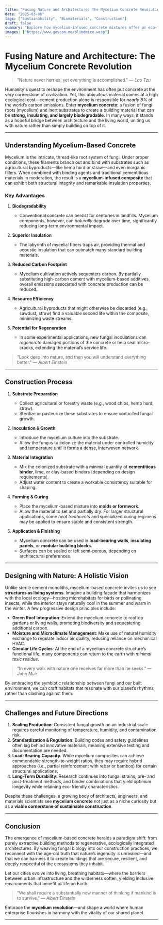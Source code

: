 ```yaml
---
title: "Fusing Nature and Architecture: The Mycelium Concrete Revolution"
date: "2025-03-06"
tags: ["Sustainability", "Biomaterials", "Construction"]
draft: false
summary: "Explore how mycelium-infused concrete mixtures offer an eco-friendly alternative to traditional building materials—combining strength, insulation, and biodegradability for structures deeply integrated with the natural environment."
images: ["https://www.govcon.me/blindmice.webp"]
---
```


# Fusing Nature and Architecture: The Mycelium Concrete Revolution

> "Nature never hurries, yet everything is accomplished." — *Lao Tzu*

Humanity's quest to reshape the environment has often put concrete at the very cornerstone of civilization. Yet, this ubiquitous material comes at a high ecological cost—cement production alone is responsible for *nearly 8%* of the world’s carbon emissions. Enter **mycelium concrete**: a fusion of fungi roots (mycelium) and inert substrates to create a building material that can be **strong, insulating, and largely biodegradable**. In many ways, it stands as a hopeful bridge between architecture and the living world, uniting us with nature rather than simply building on top of it.

---

## Understanding Mycelium-Based Concrete

Mycelium is the intricate, thread-like root system of fungi. Under proper conditions, these filaments branch out and bind with substrates such as agricultural byproducts—like hemp hurd or straw—and even inorganic fillers. When combined with binding agents and traditional cementitious materials in moderation, the result is a **mycelium-infused composite** that can exhibit both structural integrity and remarkable insulation properties.

### Key Advantages

1. **Biodegradability**  
   - Conventional concrete can persist for centuries in landfills. Mycelium components, however, can *naturally degrade* over time, significantly reducing long-term environmental impact.

2. **Superior Insulation**  
   - The labyrinth of mycelial fibers traps air, providing thermal and acoustic insulation that can outmatch many standard building materials.

3. **Reduced Carbon Footprint**  
   - Mycelium cultivation actively sequesters carbon. By partially substituting high-carbon cement with mycelium-based additives, overall emissions associated with concrete production can be reduced.

4. **Resource Efficiency**  
   - Agricultural byproducts that might otherwise be discarded (e.g., sawdust, straw) find a valuable second life within the composite, minimizing waste streams.

5. **Potential for Regeneration**  
   - In some experimental applications, new fungal inoculations can *regenerate* damaged portions of the concrete or help seal micro-cracks, extending the material’s service life.

> "Look deep into nature, and then you will understand everything better." — *Albert Einstein*

---

## Construction Process

1. **Substrate Preparation**  
   - Collect agricultural or forestry waste (e.g., wood chips, hemp hurd, straw).  
   - Sterilize or pasteurize these substrates to ensure controlled fungal growth.

2. **Inoculation & Growth**  
   - Introduce the mycelium culture into the substrate.  
   - Allow the fungus to colonize the material under controlled humidity and temperature until it forms a dense, interwoven network.

3. **Material Integration**  
   - Mix the colonized substrate with a minimal quantity of **cementitious binder**, lime, or clay-based binders (depending on design requirements).  
   - Adjust water content to create a workable consistency suitable for shaping.

4. **Forming & Curing**  
   - Place the mycelium-based mixture into **molds or formwork**.  
   - Allow the material to set and partially dry. For larger structural applications, some *heat treatments* and specialized curing regimens may be applied to ensure stable and consistent strength.

5. **Application & Finishing**  
   - Mycelium concrete can be used in **load-bearing walls**, **insulating panels**, or **modular building blocks**.  
   - Surfaces can be sealed or left semi-porous, depending on architectural preferences.

---

## Designing with Nature: A Holistic Vision

Unlike sterile cement monoliths, mycelium-based concrete invites us to see **structures as living systems**. Imagine a building façade that harmonizes with the local ecology—hosting microhabitats for birds or pollinating insects, while the interior stays naturally cool in the summer and warm in the winter. A few progressive design principles include:

- **Green Roof Integration**: Extend the mycelium concrete to rooftop gardens or living walls, promoting biodiversity and sequestering additional carbon.
- **Moisture and Microclimate Management**: Make use of natural humidity exchange to regulate indoor air quality, reducing reliance on mechanical HVAC.
- **Circular Life Cycles**: At the end of a mycelium concrete structure’s functional life, many components can return to the earth with *minimal toxic residue*.

> "In every walk with nature one receives far more than he seeks." — *John Muir*

By embracing the symbiotic relationship between fungi and our built environment, we can craft habitats that resonate with our planet’s rhythms rather than clashing against them.

---

## Challenges and Future Directions

1. **Scaling Production**: Consistent fungal growth on an industrial scale requires careful monitoring of temperature, humidity, and contamination risk.  
2. **Standardization & Regulation**: Building codes and safety guidelines often lag behind innovative materials, meaning extensive testing and documentation are needed.  
3. **Load-Bearing Capacity**: While mycelium composites can achieve commendable strength-to-weight ratios, they may require hybrid approaches (i.e., partial reinforcement with rebar or bamboo) for certain structural applications.  
4. **Long-Term Durability**: Research continues into fungal strains, pre- and post-treatment methods, and binder combinations that yield optimum longevity while retaining eco-friendly characteristics.

Despite these challenges, a growing body of architects, engineers, and materials scientists see **mycelium concrete** not just as a niche curiosity but as a **viable cornerstone of sustainable construction**.

---

## Conclusion

The emergence of mycelium-based concrete heralds a paradigm shift: from purely extractive building methods to regenerative, ecologically integrated architectures. By weaving fungal biology into our construction practices, we reconnect with the age-old truth that nature’s ingenuity is unrivaled—and that we can harness it to create buildings that are secure, resilient, and deeply respectful of the ecosystems they inhabit.

Let our cities evolve into living, breathing habitats—where the barriers between urban infrastructure and the wilderness soften, yielding inclusive environments that benefit *all* life on Earth.

> "We shall require a substantially new manner of thinking if mankind is to survive." — *Albert Einstein*

Embrace the **mycelium revolution**—and shape a world where human enterprise flourishes in harmony with the vitality of our shared planet.

---
